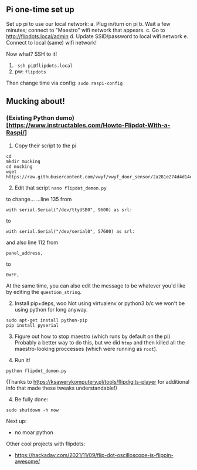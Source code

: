 ## Pi one-time set up
Set up pi to use our local network:
a. Plug in/turn on pi
b. Wait a few minutes; connect to "Maestro" wifi network that appears.
c. Go to http://flipdots.local/admin
d. Update SSID/password to local wifi network
e. Connect to local (same) wifi network!

Now what? SSH to it!
1. ` ssh pi@flipdots.local`
2. pw: `flipdots`

Then change time via config: `sudo raspi-config`

## Mucking about!
### (Existing Python demo)[https://www.instructables.com/Howto-Flipdot-With-a-Raspi/]

1. Copy their script to the pi
```
cd
mkdir mucking
cd mucking
wget https://raw.githubusercontent.com/vwyf/vwyf_door_sensor/2a281e274d4d14e7d020158d55fd5dc94bfccd13/flipdot_demon.py
```

2. Edit that script
`nano flipdot_demon.py`

to change...
...line 135 from
```
with serial.Serial("/dev/ttyUSB0", 9600) as srl:
```
to
```
with serial.Serial("/dev/serial0", 57600) as srl:
```
and also line 112 from
```
panel_address,
```
to
```
0xFF,
```
At the same time, you can also edit the message to be whatever you'd like by editing the `question_string`.


2. Install pip+deps, woo
Not using virtualenv or python3 b/c we won't be using python for long anyway.
```
sudo apt-get install python-pip
pip install pyserial
```

3. Figure out how to stop maestro (which runs by default on the pi)
Probably a better way to do this, but we did `htop` and then killed all the maestro-looking proccesses (which were running as `root`).

3. Run it!
```
python flipdot_demon.py
```

(Thanks to https://ksawerykomputery.pl/tools/flipdigits-player for additional info that made these tweaks understandable!)

4. Be fully done:
```
sudo shutdown -h now
```

Next up:
- no moar python

Other cool projects with flipdots:
- https://hackaday.com/2021/11/09/flip-dot-oscilloscope-is-flippin-awesome/